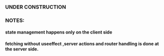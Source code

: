 ### UNDER CONSTRUCTION


### NOTES:
#### state management happens only on the client side 

#### fetching without useeffect ,server actions and router handling is done at the server side.